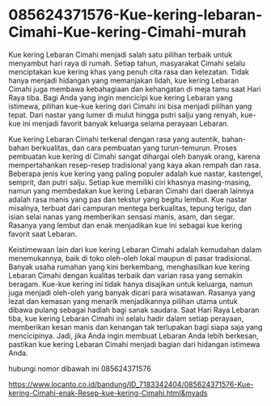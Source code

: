 # 085624371576-Kue-kering-lebaran-Cimahi-Kue-kering-Cimahi-murah

Kue kering Lebaran Cimahi menjadi salah satu pilihan terbaik untuk menyambut hari raya di rumah. Setiap tahun, masyarakat Cimahi selalu menciptakan kue kering khas yang penuh cita rasa dan kelezatan. Tidak hanya menjadi hidangan yang memanjakan lidah, kue kering Lebaran Cimahi juga membawa kebahagiaan dan kehangatan di meja tamu saat Hari Raya tiba. Bagi Anda yang ingin mencicipi kue kering Lebaran yang istimewa, pilihan kue-kue kering dari Cimahi ini bisa menjadi pilihan yang tepat. Dari nastar yang lumer di mulut hingga putri salju yang renyah, kue-kue ini menjadi favorit banyak keluarga selama perayaan Lebaran.

Kue kering Lebaran Cimahi terkenal dengan rasa yang autentik, bahan-bahan berkualitas, dan cara pembuatan yang turun-temurun. Proses pembuatan kue kering di Cimahi sangat dihargai oleh banyak orang, karena mempertahankan resep-resep tradisional yang kaya akan rempah dan rasa. Beberapa jenis kue kering yang paling populer adalah kue nastar, kastengel, semprit, dan putri salju. Setiap kue memiliki ciri khasnya masing-masing, namun yang membedakan kue kering Lebaran Cimahi dari daerah lainnya adalah rasa manis yang pas dan tekstur yang begitu lembut. Kue nastar misalnya, terbuat dari campuran mentega berkualitas, tepung terigu, dan isian selai nanas yang memberikan sensasi manis, asam, dan segar. Rasanya yang lembut dan enak menjadikan kue ini sebagai kue kering favorit saat Lebaran.

Keistimewaan lain dari kue kering Lebaran Cimahi adalah kemudahan dalam menemukannya, baik di toko oleh-oleh lokal maupun di pasar tradisional. Banyak usaha rumahan yang kini berkembang, menghasilkan kue kering Lebaran Cimahi dengan kualitas terbaik dan varian rasa yang semakin beragam. Kue-kue kering ini tidak hanya disajikan untuk keluarga, namun juga menjadi oleh-oleh yang banyak dicari para wisatawan. Rasanya yang lezat dan kemasan yang menarik menjadikannya pilihan utama untuk dibawa pulang sebagai hadiah bagi sanak saudara. Saat Hari Raya Lebaran tiba, kue kering Lebaran Cimahi ini selalu hadir dalam setiap perayaan, memberikan kesan manis dan kenangan tak terlupakan bagi siapa saja yang mencicipinya. Jadi, jika Anda ingin membuat Lebaran Anda lebih berkesan, pastikan kue kering Lebaran Cimahi menjadi bagian dari hidangan istimewa Anda.

hubungi nomor dibawah ini
085624371576

https://www.locanto.co.id/bandung/ID_7183342404/085624371576-Kue-kering-Cimahi-enak-Resep-kue-kering-Cimahi.html&myads
